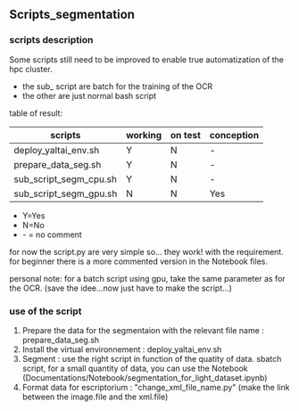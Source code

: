 ## Scripts_segmentation

### scripts description 

Some scripts still need to be improved to enable true automatization of the hpc cluster. 
* the sub_ script are batch for the training of the OCR
* the other are just normal bash script 


table of result: 

| scripts                      | working | on test | conception |
|------------------------------|---------|---------|------------|
| deploy_yaltai_env.sh         |Y        | N       |-           |
| prepare_data_seg.sh          |Y        | N       |-           |
| sub_script_segm_cpu.sh       |Y        | N       |-           |
| sub_script_segm_gpu.sh       |N        | N       |Yes         |

* Y=Yes
* N=No
* \- = no comment

for now the script.py are very simple so... they work! with the requirement.
for beginner there is a more commented version in the Notebook files.

personal note: for a batch script using gpu, take the same parameter as for the OCR. (save the idee...now just have to make the script...) 

### use of the script

1. Prepare the data for the segmentaion with the relevant file name : prepare_data_seg.sh   
2. Install the virtual environnement :  deploy_yaltai_env.sh 
3. Segment : use the right script in function of the quatity of data. sbatch script, for a small quantity of data, you can use the Notebook (Documentations/Notebook/segmentation_for_light_dataset.ipynb)
4. Format data for escriptorium : "change_xml_file_name.py" (make the link between the image.file and the xml.file)


